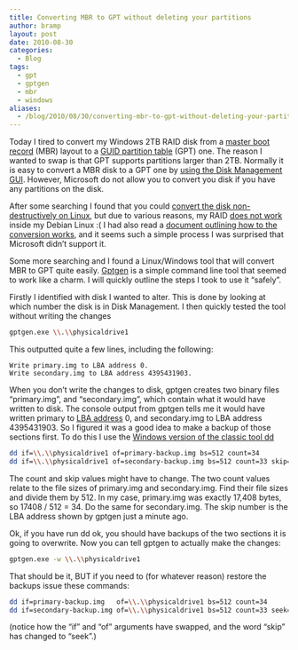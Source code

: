 ```yaml
---
title: Converting MBR to GPT without deleting your partitions
author: bramp
layout: post
date: 2010-08-30
categories:
  - Blog
tags:
  - gpt
  - gptgen
  - mbr
  - windows
aliases:
  - /blog/2010/08/30/converting-mbr-to-gpt-without-deleting-your-partitions/
---
```

Today I tired to convert my Windows 2TB RAID disk from a [master boot record][1] (MBR) layout to a [GUID partition table][2] (GPT) one. The reason I wanted to swap is that GPT supports partitions larger than 2TB. Normally it is easy to convert a MBR disk to a GPT one by [using the Disk Management GUI][3]. However, Microsoft do not allow you to convert you disk if you have any partitions on the disk. 

After some searching I found that you could [convert the disk non-destructively on Linux][4], but due to various reasons, my RAID [does not work][5] inside my Debian Linux :( I had also read a [document outlining how to the conversion works][6], and it seems such a simple process I was surprised that Microsoft didn&#8217;t support it.

Some more searching and I found a Linux/Windows tool that will convert MBR to GPT quite easily. [Gptgen][7] is a simple command line tool that seemed to work like a charm. I will quickly outline the steps I took to use it &#8220;safely&#8221;.

Firstly I identified with disk I wanted to alter. This is done by looking at which number the disk is in Disk Management. I then quickly tested the tool without writing the changes

```bash
gptgen.exe \\.\\physicaldrive1
```

This outputted quite a few lines, including the following:

```text
Write primary.img to LBA address 0.
Write secondary.img to LBA address 4395431903.
```

When you don&#8217;t write the changes to disk, gptgen creates two binary files &#8220;primary.img&#8221;, and &#8220;secondary.img&#8221;, which contain what it would have written to disk. The console output from gptgen tells me it would have written primary to [LBA address][8] 0, and secondary.img to LBA address 4395431903. So I figured it was a good idea to make a backup of those sections first. To do this I use the [Windows version of the classic tool dd][9]

```bash
dd if=\\.\\physicaldrive1 of=primary-backup.img bs=512 count=34 
dd if=\\.\\physicaldrive1 of=secondary-backup.img bs=512 count=33 skip=4395431903
```

The count and skip values might have to change. The two count values relate to the file sizes of primary.img and secondary.img. Find their file sizes and divide them by 512. In my case, primary.img was exactly 17,408 bytes, so 17408 / 512 = 34. Do the same for secondary.img. The skip number is the LBA address shown by gptgen just a minute ago.

Ok, if you have run dd ok, you should have backups of the two sections it is going to overwrite. Now you can tell gptgen to actually make the changes:

```bash
gptgen.exe -w \\.\\physicaldrive1
```

That should be it, BUT if you need to (for whatever reason) restore the backups issue these commands:

```bash
dd if=primary-backup.img   of=\\.\\physicaldrive1 bs=512 count=34 
dd if=secondary-backup.img of=\\.\\physicaldrive1 bs=512 count=33 seek=4395431903
```

(notice how the &#8220;if&#8221; and &#8220;of&#8221; arguments have swapped, and the word &#8220;skip&#8221; has changed to &#8220;seek&#8221;.)

 [1]: http://en.wikipedia.org/wiki/Master_boot_record
 [2]: http://en.wikipedia.org/wiki/GUID_Partition_Table
 [3]: http://technet.microsoft.com/en-us/library/cc738416(WS.10).aspx
 [4]: https://bbs.archlinux.org/viewtopic.php?id=62984
 [5]: http://bugs.debian.org/cgi-bin/bugreport.cgi?bug=411172
 [6]: http://www.rodsbooks.com/gdisk/mbr2gpt.html
 [7]: http://sourceforge.net/projects/gptgen/
 [8]: http://en.wikipedia.org/wiki/Logical_block_addressing
 [9]: http://www.chrysocome.net/dd
